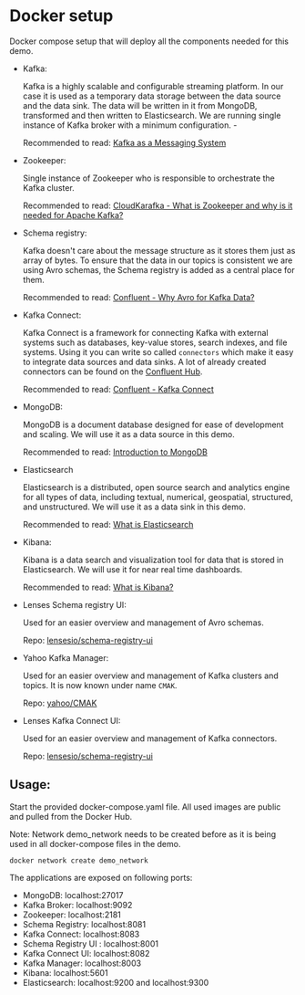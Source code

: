 # Docker setup
Docker compose setup that will deploy all the components needed for this demo.

- Kafka:

  Kafka is a highly scalable and configurable streaming platform. In our case it is used as a temporary data storage between the data source and the data sink. The data will be written in it from MongoDB, transformed and then written to Elasticsearch. We are running single instance of Kafka broker with a minimum configuration. -

  Recommended to read: [Kafka as a Messaging System](https://kafka.apache.org/documentation/#kafka_mq)

- Zookeeper:

  Single instance of Zookeeper who is responsible to orchestrate the Kafka cluster.

  Recommended to read: [ CloudKarafka - What is Zookeeper and why is it needed for Apache Kafka?](https://www.cloudkarafka.com/blog/2018-07-04-cloudkarafka_what_is_zookeeper.html)
- Schema registry:

  Kafka doesn't care about the message structure as it stores them just as array of bytes. To ensure that the data in our topics is consistent we are using Avro schemas, the Schema registry is added as a central place for them.

  Recommended to read: [Confluent - Why Avro for Kafka Data?](https://www.confluent.io/blog/avro-kafka-data/)
- Kafka Connect:

  Kafka Connect is a framework for connecting Kafka with external systems such as databases, key-value stores, search indexes, and file systems. Using it you can write so called `connectors` which make it easy to integrate data sources and data sinks. A lot of already created connectors can be found on the [Confluent Hub](https://www.confluent.io/hub/).

  Recommended to read: [Confluent - Kafka Connect](https://docs.confluent.io/current/connect/index.html)
- MongoDB:

  MongoDB is a document database designed for ease of development and scaling. We will use it as a data source in this demo.

  Recommended to read: [Introduction to MongoDB](https://docs.mongodb.com/manual/introduction/)
- Elasticsearch

  Elasticsearch is a distributed, open source search and analytics engine for all types of data, including textual, numerical, geospatial, structured, and unstructured. We will use it as a data sink in this demo.

  Recommended to read: [What is Elasticsearch](https://www.elastic.co/what-is/elasticsearch)
- Kibana:

  Kibana is a data search and visualization tool for data that is stored in Elasticsearch. We will use it for near real time dashboards.

  Recommended to read: [What is Kibana?](https://www.elastic.co/what-is/kibana)
- Lenses Schema registry UI:

  Used for an easier overview and management of Avro schemas.

  Repo: [lensesio/schema-registry-ui](https://github.com/lensesio/schema-registry-ui)
- Yahoo Kafka Manager:

  Used for an easier overview and management of Kafka clusters and topics. It is now known under name `CMAK`.

  Repo: [yahoo/CMAK](https://github.com/yahoo/CMAK)
- Lenses Kafka Connect UI:

  Used for an easier overview and management of Kafka connectors.

  Repo: [lensesio/schema-registry-ui](https://github.com/lensesio/kafka-connect-ui)

## Usage:

Start the provided docker-compose.yaml file. All used images are public and pulled from the Docker Hub.

Note: Network demo_network needs to be created before as it is being used in all docker-compose files in the demo.

`docker network create demo_network`

  The applications are exposed on following ports:
  - MongoDB: localhost:27017
  - Kafka Broker: localhost:9092
  - Zookeeper: localhost:2181
  - Schema Registry: localhost:8081
  - Kafka Connect: localhost:8083
  - Schema Registry UI : localhost:8001
  - Kafka Connect UI: localhost:8082
  - Kafka Manager: localhost:8003
  - Kibana: localhost:5601
  - Elasticsearch: localhost:9200 and localhost:9300
